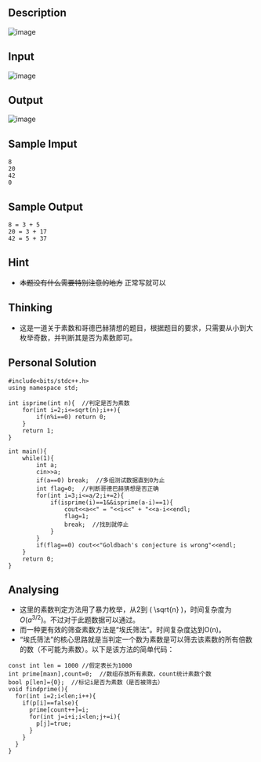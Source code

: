 ## Description
![image](https://github.com/user-attachments/assets/f3f7237d-80d6-4508-b948-7f66501ff8d0)
## Input
![image](https://github.com/user-attachments/assets/495b064b-20b9-45ce-a051-00d46b024ed7)
## Output
![image](https://github.com/user-attachments/assets/19ca9059-a0d1-4314-936d-50cff7b449cb)
## Sample Imput
```
8
20
42
0
``` 
## Sample Output
```
8 = 3 + 5
20 = 3 + 17
42 = 5 + 37
``` 
## Hint
-  ~~本题没有什么需要特别注意的地方~~ 正常写就可以
## Thinking
- 这是一道关于素数和哥德巴赫猜想的题目，根据题目的要求，只需要从小到大枚举奇数，并判断其是否为素数即可。
## Personal Solution
```
#include<bits/stdc++.h>
using namespace std;

int isprime(int n){  //判定是否为素数
	for(int i=2;i<=sqrt(n);i++){
		if(n%i==0) return 0;
	}
	return 1;
}

int main(){
	while(1){
		int a;
		cin>>a;
		if(a==0) break;  //多组测试数据直到0为止
		int flag=0;  //判断哥德巴赫猜想是否正确
		for(int i=3;i<=a/2;i+=2){
			if(isprime(i)==1&&isprime(a-i)==1){
				cout<<a<<" = "<<i<<" + "<<a-i<<endl;
				flag=1;
				break;  //找到就停止
			}
		}
		if(flag==0) cout<<"Goldbach's conjecture is wrong"<<endl;
	}
	return 0;
} 
```
## Analysing

- 这里的素数判定方法用了暴力枚举，从2到 \( \sqrt{n} \)，时间复杂度为 $O(a^{3/2})$。不过对于此题数据可以通过。
- 而一种更有效的筛查素数方法是“埃氏筛法”。时间复杂度达到O(n)。
- “埃氏筛法”的核心思路就是当判定一个数为素数是可以筛去该素数的所有倍数的数（不可能为素数）。以下是该方法的简单代码：
```
const int len = 1000 //假定表长为1000
int prime[maxn],count=0;  //数组存放所有素数，count统计素数个数
bool p[len]={0};  //标记i是否为素数（是否被筛去）
void findprime(){
  for(int i=2;i<len;i++){
    if(p[i]==false){
      prime[count++]=i;
      for(int j=i+i;i<len;j+=i){
        p[j]=true;
      }
    }
  }  
}
  ```
